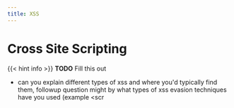 ```yaml
---
title: XSS
---
```


# Cross Site Scripting

{{< hint info >}}
**TODO** Fill this out
- can you explain different types of xss and where you'd typically find them, followup question might by what types of xss evasion techniques have you used (example <scr<script>ipt> etc)
{{< /hint >}}
